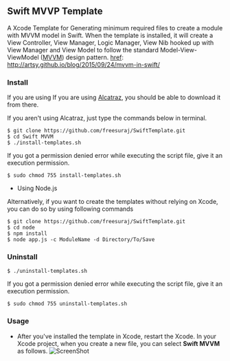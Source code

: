 ## Swift MVVP Template

A Xcode Template for Generating minimum required files to create a module with MVVM model in Swift.
When the template is installed, it will create a View Controller, View Manager, Logic Manager, View Nib hooked up with View Manager and View Model to follow the standard Model-View-ViewModel ([MVVM][href]) design pattern.
[href]: http://artsy.github.io/blog/2015/09/24/mvvm-in-swift/
### Install
If you are using If you are using [Alcatraz][href], you should be able to download it from there.

[href]: https://github.com/supermarin/Alcatraz

If you aren't using Alcatraz, just type the commands below in terminal.

    $ git clone https://github.com/freesuraj/SwiftTemplate.git
    $ cd Swift MVVM
    $ ./install-templates.sh

If you got a permission denied error while executing the script file, give it an execution permission.

    $ sudo chmod 755 install-templates.sh

* Using Node.js

Alternatively, if you want to create the templates without relying on Xcode, you can do so by using following commands

    $ git clone https://github.com/freesuraj/SwiftTemplate.git
    $ cd node
    $ npm install
    $ node app.js -c ModuleName -d Directory/To/Save

### Uninstall
    $ ./uninstall-templates.sh

If you got a permission denied error while executing the script file, give it an execution permission.

    $ sudo chmod 755 uninstall-templates.sh

### Usage
* After you've installed the template in Xcode, restart the Xcode. In your Xcode project, when you create a new file, you can select **Swift MVVM** as follows.
![ScreenShot](https://raw.githubusercontent.com/freesuraj/SwiftTemplate/master/Screenshot.png)
